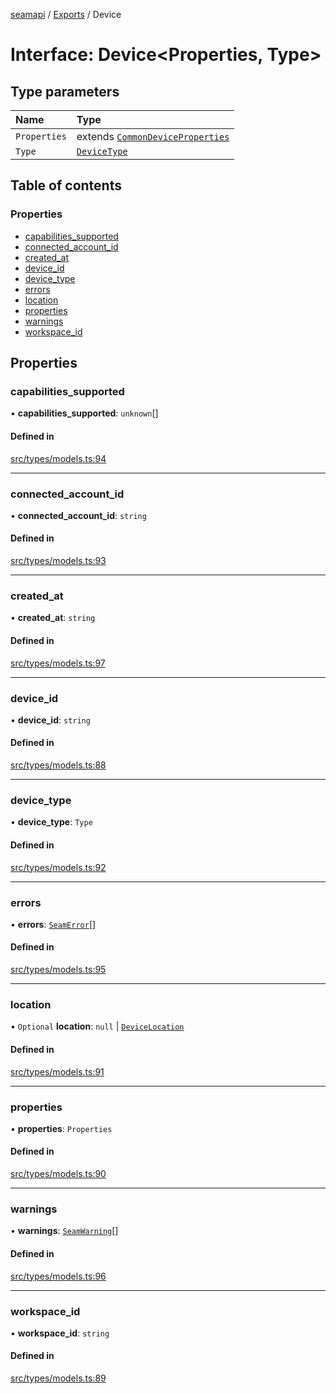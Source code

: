 [seamapi](../README.md) / [Exports](../modules.md) / Device

# Interface: Device<Properties, Type\>

## Type parameters

| Name | Type |
| :------ | :------ |
| `Properties` | extends [`CommonDeviceProperties`](../modules.md#commondeviceproperties) |
| `Type` | [`DeviceType`](../modules.md#devicetype) |

## Table of contents

### Properties

- [capabilities\_supported](Device.md#capabilities_supported)
- [connected\_account\_id](Device.md#connected_account_id)
- [created\_at](Device.md#created_at)
- [device\_id](Device.md#device_id)
- [device\_type](Device.md#device_type)
- [errors](Device.md#errors)
- [location](Device.md#location)
- [properties](Device.md#properties)
- [warnings](Device.md#warnings)
- [workspace\_id](Device.md#workspace_id)

## Properties

### capabilities\_supported

• **capabilities\_supported**: `unknown`[]

#### Defined in

[src/types/models.ts:94](https://github.com/seamapi/javascript/blob/main/src/types/models.ts#L94)

___

### connected\_account\_id

• **connected\_account\_id**: `string`

#### Defined in

[src/types/models.ts:93](https://github.com/seamapi/javascript/blob/main/src/types/models.ts#L93)

___

### created\_at

• **created\_at**: `string`

#### Defined in

[src/types/models.ts:97](https://github.com/seamapi/javascript/blob/main/src/types/models.ts#L97)

___

### device\_id

• **device\_id**: `string`

#### Defined in

[src/types/models.ts:88](https://github.com/seamapi/javascript/blob/main/src/types/models.ts#L88)

___

### device\_type

• **device\_type**: `Type`

#### Defined in

[src/types/models.ts:92](https://github.com/seamapi/javascript/blob/main/src/types/models.ts#L92)

___

### errors

• **errors**: [`SeamError`](SeamError.md)[]

#### Defined in

[src/types/models.ts:95](https://github.com/seamapi/javascript/blob/main/src/types/models.ts#L95)

___

### location

• `Optional` **location**: ``null`` \| [`DeviceLocation`](../modules.md#devicelocation)

#### Defined in

[src/types/models.ts:91](https://github.com/seamapi/javascript/blob/main/src/types/models.ts#L91)

___

### properties

• **properties**: `Properties`

#### Defined in

[src/types/models.ts:90](https://github.com/seamapi/javascript/blob/main/src/types/models.ts#L90)

___

### warnings

• **warnings**: [`SeamWarning`](SeamWarning.md)[]

#### Defined in

[src/types/models.ts:96](https://github.com/seamapi/javascript/blob/main/src/types/models.ts#L96)

___

### workspace\_id

• **workspace\_id**: `string`

#### Defined in

[src/types/models.ts:89](https://github.com/seamapi/javascript/blob/main/src/types/models.ts#L89)

